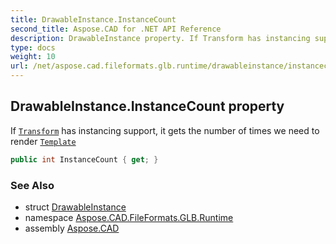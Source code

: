 ```yaml
---
title: DrawableInstance.InstanceCount
second_title: Aspose.CAD for .NET API Reference
description: DrawableInstance property. If Transform has instancing support it gets the number of times we need to render Template
type: docs
weight: 10
url: /net/aspose.cad.fileformats.glb.runtime/drawableinstance/instancecount/
---
```

## DrawableInstance.InstanceCount property

If [`Transform`](../transform/) has instancing support, it gets the number of times we need to render [`Template`](../template/)

```csharp
public int InstanceCount { get; }
```

### See Also

* struct [DrawableInstance](../)
* namespace [Aspose.CAD.FileFormats.GLB.Runtime](../../drawableinstance/)
* assembly [Aspose.CAD](../../../)


